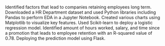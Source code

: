 Identified factors that lead to companies retaining employees long term.
Downloaded a HR Department dataset and used Python libraries including Pandas to perform EDA in a Jupyter Notebook.
Created various charts using Matplotlib to visualize key features.
Used Scikit-learn to deploy a logistic regression model.
Identified amount of hours worked, salary, and time since a promotion
that leads to employee retention with an R-squared value of 0.78. 
Deploying the prediction model using Flask.
